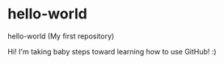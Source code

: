 # hello-world
hello-world (My first repository)

Hi! I'm taking baby steps toward learning how to use GitHub! :)
